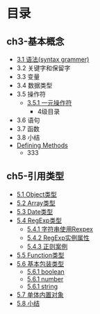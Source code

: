 # 目录

## ch3-基本概念 
* [3.1 语法(syntax grammer)](docs/ch3/syntax.md)
* 3.2 关键字和保留字
* 3.3 变量
* 3.4 数据类型
* 3.5 操作符
   * [3.5.1 一元操作符](351_yi_yuan_cao_zuo_fu.md)
       * 4级目录
* 3.6 语句
* 3.7 函数
* 3.8 小结
* [Defining Methods](methods.md)
   * 333


## ch5-引用类型   
* [5.1 Object类型](docs/ch5/object.md)
* [5.2 Array类型](docs/ch5/array.md)
* [5.3 Date类型](docs/ch5/date.md)
* [5.4 RegExp类型](docs/ch5/regexp/README.md)
   * [5.4.1 字符串使用Rexpex](docs/ch5/regexp/string.md)
   * [5.4.2 RegExp实例属性](docs/ch5/regexp/regexp.md)
   * [5.4.3 正则案例](docs/ch5/regexp/demo.md)
* [5.5 Function类型](docs/ch5/function.md)
* [5.6 基本包装类型]()
    * [5.6.1 boolean](docs/ch5/boolean.md) 
    * [5.6.1 number](docs/ch5/number.md)
    * [5.6.1 string](docs/ch5/string.md) 
* [5.7 单体内置对象]()
* [5.8 小结](docs/ch5/summary.md)

